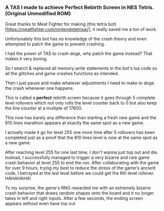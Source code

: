 ### A TAS I made to achieve Perfect Rebirth Screen in NES Tetris. (Original Unmodified ROM)

Great thanks to Meat Fighter for making (this tetris bot)[https://meatfighter.com/nintendotetrisai/], it really saved me a ton of work. 

Unfortunately this bot has no knowledge of the crash theory and even attempted to patch the game to prevent crashing. 

I had the power of TAS to crash doge, why patch the game instead? That makes it very boring. 

So I search & replaced all memory.write statements in the bot's lua code so all the glitches and game crashes functions as intended. 

Then I just pause and make whatever adjustments I need to make to doge the crash whenever one happens. 

This is called a **perfect** rebirth screen because it goes through 5 complete level rollovers which not only rolls the level counter back to 0 but also keep the line counter at a multiple of 17600. 

This now has barely any difference than starting a fresh new game and the 810 lines marathon appears at exactly the same spot as a new game. 

I actually made it go for level 255 one more time after 5 rollovers has been completed just as a proof that the 810 lines level is now at the same spot as a new game. 

After reaching level 255 for one last time, I don't wanna just top out and die. Instead, I successfully managed to trigger a very bizarre and rare game crash behavior at level 255 to end the run. After collaborating with the game for over 9 hours, trying my best to reduce the stress of the game's ancient code, I betrayed at the last level before we could get the 6th level rollover. HAHAHAHA! 

To my surprise, the game's RNG rewarded me with an extremely bizarre crash behavior that draws random shapes onto the board and it no longer takes in left and right inputs. After a few seconds, the ending screen appears without even have top out
